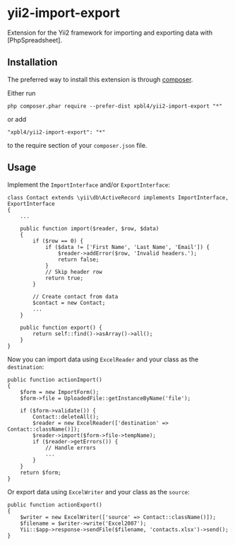 # yii2-import-export

Extension for the Yii2 framework for importing and exporting data with [PhpSpreadsheet].

## Installation

The preferred way to install this extension is through [composer](http://getcomposer.org/download/).

Either run

    php composer.phar require --prefer-dist xpbl4/yii2-import-export "*"

or add

    "xpbl4/yii2-import-export": "*"

to the require section of your `composer.json` file.

## Usage

Implement the `ImportInterface` and/or `ExportInterface`:

    class Contact extends \yii\db\ActiveRecord implements ImportInterface, ExportInterface
    {
        ...

        public function import($reader, $row, $data)
    	{
    	    if ($row == 0) {
    	        if ($data != ['First Name', 'Last Name', 'Email']) {
    	            $reader->addError($row, 'Invalid headers.');
    	            return false;
    	        }
    	        // Skip header row
    	        return true;
    	    }

    	    // Create contact from data
    	    $contact = new Contact;
    	    ...
        }

        public function export() {
            return self::find()->asArray()->all();
        }
    }

Now you can import data using `ExcelReader` and your class as the `destination`:

    public function actionImport()
    {
        $form = new ImportForm();
        $form->file = UploadedFile::getInstanceByName('file');

        if ($form->validate()) {
            Contact::deleteAll();
            $reader = new ExcelReader(['destination' => Contact::className()]);
            $reader->import($form->file->tempName);
            if ($reader->getErrors()) {
                // Handle errors
                ...
            }
        }
        return $form;
    }

Or export data using `ExcelWriter` and your class as the `source`:

    public function actionExport()
    {
		$writer = new ExcelWriter(['source' => Contact::className()]);
        $filename = $writer->write('Excel2007');
        Yii::$app->response->sendFile($filename, 'contacts.xlsx')->send();
    }

[PHPExcel]: https://github.com/PHPOffice/PHPExcel